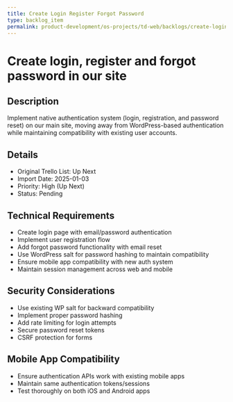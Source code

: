 ```yaml
---
title: Create Login Register Forgot Password
type: backlog_item
permalink: product-development/os-projects/td-web/backlogs/create-login-register-forgot-password
---
```


# Create login, register and forgot password in our site

## Description
Implement native authentication system (login, registration, and password reset) on our main site, moving away from WordPress-based authentication while maintaining compatibility with existing user accounts.

## Details
- Original Trello List: Up Next
- Import Date: 2025-01-03
- Priority: High (Up Next)
- Status: Pending

## Technical Requirements
- Create login page with email/password authentication
- Implement user registration flow
- Add forgot password functionality with email reset
- Use WordPress salt for password hashing to maintain compatibility
- Ensure mobile app compatibility with new auth system
- Maintain session management across web and mobile

## Security Considerations
- Use existing WP salt for backward compatibility
- Implement proper password hashing
- Add rate limiting for login attempts
- Secure password reset tokens
- CSRF protection for forms

## Mobile App Compatibility
- Ensure authentication APIs work with existing mobile apps
- Maintain same authentication tokens/sessions
- Test thoroughly on both iOS and Android apps